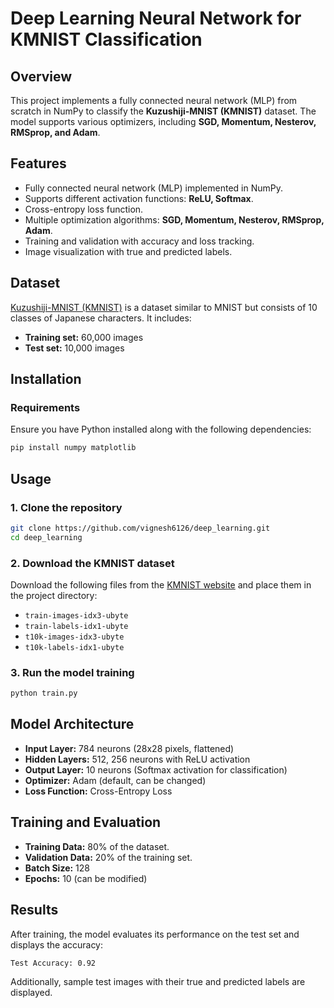 # Deep Learning Neural Network for KMNIST Classification

## Overview
This project implements a fully connected neural network (MLP) from scratch in NumPy to classify the **Kuzushiji-MNIST (KMNIST)** dataset. The model supports various optimizers, including **SGD, Momentum, Nesterov, RMSprop, and Adam**.

## Features
- Fully connected neural network (MLP) implemented in NumPy.
- Supports different activation functions: **ReLU, Softmax**.
- Cross-entropy loss function.
- Multiple optimization algorithms: **SGD, Momentum, Nesterov, RMSprop, Adam**.
- Training and validation with accuracy and loss tracking.
- Image visualization with true and predicted labels.

## Dataset
[Kuzushiji-MNIST (KMNIST)](https://github.com/rois-codh/kmnist) is a dataset similar to MNIST but consists of 10 classes of Japanese characters. It includes:
- **Training set:** 60,000 images
- **Test set:** 10,000 images

## Installation
### Requirements
Ensure you have Python installed along with the following dependencies:
```sh
pip install numpy matplotlib
```

## Usage
### 1. Clone the repository
```sh
git clone https://github.com/vignesh6126/deep_learning.git
cd deep_learning
```

### 2. Download the KMNIST dataset
Download the following files from the [KMNIST website](http://codh.rois.ac.jp/kmnist/index.html.en) and place them in the project directory:
- `train-images-idx3-ubyte`
- `train-labels-idx1-ubyte`
- `t10k-images-idx3-ubyte`
- `t10k-labels-idx1-ubyte`

### 3. Run the model training
```sh
python train.py
```

## Model Architecture
- **Input Layer:** 784 neurons (28x28 pixels, flattened)
- **Hidden Layers:** 512, 256 neurons with ReLU activation
- **Output Layer:** 10 neurons (Softmax activation for classification)
- **Optimizer:** Adam (default, can be changed)
- **Loss Function:** Cross-Entropy Loss

## Training and Evaluation
- **Training Data:** 80% of the dataset.
- **Validation Data:** 20% of the training set.
- **Batch Size:** 128
- **Epochs:** 10 (can be modified)

## Results
After training, the model evaluates its performance on the test set and displays the accuracy:
```sh
Test Accuracy: 0.92 
```

Additionally, sample test images with their true and predicted labels are displayed.


